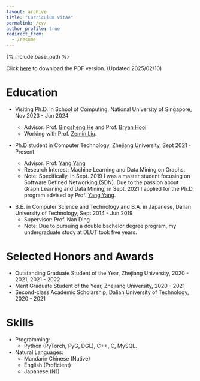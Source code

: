 ```yaml
---
layout: archive
title: "Curriculum Vitae"
permalink: /cv/
author_profile: true
redirect_from:
  - /resume
---
```


{% include base_path %}

Click [here](YifeiSun_CV.pdf) to download the PDF version. (Updated 2025/02/10)

Education
====== 
* Visiting Ph.D. in School of Computing, National University of Singapore, Nov 2023 - Jun 2024
  * Advisor: Prof. [Bingsheng He](https://www.comp.nus.edu.sg/~hebs/) and Prof. [Bryan Hooi](https://bhooi.github.io/)
  * Working with Prof. [Zemin Liu](https://zemin-liu.github.io/).

* Ph.D student in Computer Technology, Zhejiang University, Sept 2021 - Present
  * Advisor: Prof. [Yang Yang](http://yangy.org/)
  * Research Interest: Machine Learning and Data Mining on Graphs.
  * Note: Specifically, in Sept. 2019 I was a master student focusing on Software Defined Networking (SDN). Due to the passion about Graph Learning and Data Mining, in Sept. 2021 I applied for the Ph.D. program advised by Prof. [Yang Yang](http://yangy.org/).

<!-- * Master student in Aerospace Information, Zhejiang University, Sept 2019 - Dec 2020
  * Advisor: Prof. Guanghua Song and Prof. Bowei Yang 
  * Research Interest: Software Defined Networking.
  * Note: Due to the passion about AI and Graph Mining, in Dec 2020 I applied for the Ph.D. program in College of Computer Science and Technology and fortunately advised by Prof. [Yang Yang](http://yangy.org/). -->

<!-- * B.E. in Computer Science and Technology, Dalian University of Technology (DUT), 2014-2019 -->
* B.E. in Computer Science and Technology and B.A. in Japanese, Dalian University of Technology, Sept 2014 - Jun 2019
  * Supervisor: Prof. Nan Ding
  * Note: Due to pursuing a double bachelor degree program, my undergraduate study at DLUT took five years. 
  <!-- * I earned B.E. in Computer Science and Technology, B.A. in Japanese, and my love story with GLW. -->

<!-- Work experience
======
* Summer 2015: Research Assistant
  * Github University
  * Duties included: Tagging issues
  * Supervisor: Professor Git

* Fall 2015: Research Assistant
  * Github University
  * Duties included: Merging pull requests
  * Supervisor: Professor Hub -->

Selected Honors and Awards
======
* Outstanding Graduate Student of the Year, Zhejiang University, 2020 - 2021, 2021 - 2022
* Merit Graduate Student of the Year, Zhejiang University, 2020 - 2021
* Second-class Academic Scholarship, Dalian University of Technology, 2020 - 2021

Skills
======
* Programming: 
  * Python (PyTorch, PyG, DGL), C++, C, MySQL.
* Natural Languages:
  * Mandarin Chinese (Native)
  * English (Proficient)
  * Japanese (N1)